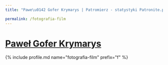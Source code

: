 ```yaml
---
title: "Pawe\u0142 Gofer Krymarys | Patromierz - statystyki Patronite.pl"

permalink: /fotografia-film
---
```


# [Paweł Gofer Krymarys](https://patronite.pl/fotografia-film)

{% include profile.md name="fotografia-film" prefix="f" %}
